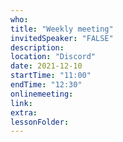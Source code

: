 ```yaml
---
who: 
title: "Weekly meeting"
invitedSpeaker: "FALSE"
description: 
location: "Discord"
date: 2021-12-10
startTime: "11:00"
endTime: "12:30"
onlinemeeting: 
link: 
extra: 
lessonFolder: 
---
```

